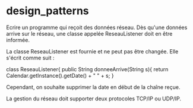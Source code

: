 # design_patterns

Ecrire un programme qui reçoit des données réseau.
Dès qu'une données arrive sur le réseau, une classe appelée ReseauListener doit en être informée.

La classe ReseauListener est fournie et ne peut pas être changée. Elle s'écrit comme suit :

class ReseauListener{
  public String donneeArrive(String s){
    return Calendar.getInstance().getDate() + " " + s;
}

Cependant, on souhaite supprimer la date en début de la chaîne reçue.

La gestion du réseau doit supporter deux protocoles TCP/IP ou UDP/IP.
